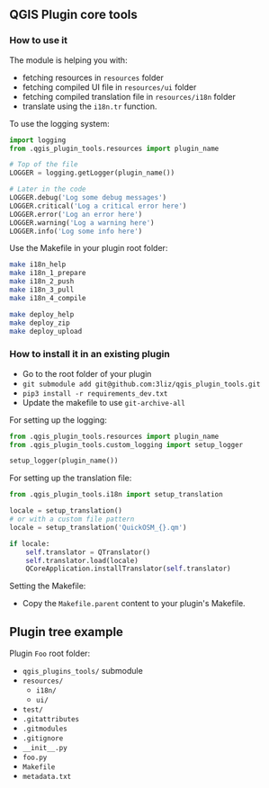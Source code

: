 ## QGIS Plugin core tools

### How to use it

The module is helping you with:
* fetching resources in `resources` folder
* fetching compiled UI file in `resources/ui` folder
* fetching compiled translation file in `resources/i18n` folder
* translate using the `i18n.tr` function.

To use the logging system:
```python
import logging
from .qgis_plugin_tools.resources import plugin_name

# Top of the file
LOGGER = logging.getLogger(plugin_name())

# Later in the code
LOGGER.debug('Log some debug messages')
LOGGER.critical('Log a critical error here')
LOGGER.error('Log an error here')
LOGGER.warning('Log a warning here')
LOGGER.info('Log some info here')
```

Use the Makefile in your plugin root folder:

```bash
make i18n_help
make i18n_1_prepare
make i18n_2_push
make i18n_3_pull
make i18n_4_compile

make deploy_help
make deploy_zip
make deploy_upload
```

### How to install it in an existing plugin

* Go to the root folder of your plugin
* `git submodule add git@github.com:3liz/qgis_plugin_tools.git`
* `pip3 install -r requirements_dev.txt`
* Update the makefile to use `git-archive-all`

For setting up the logging:
```python
from .qgis_plugin_tools.resources import plugin_name
from .qgis_plugin_tools.custom_logging import setup_logger

setup_logger(plugin_name())
```

For setting up the translation file:
```python
from .qgis_plugin_tools.i18n import setup_translation

locale = setup_translation()
# or with a custom file pattern
locale = setup_translation('QuickOSM_{}.qm')

if locale:
    self.translator = QTranslator()
    self.translator.load(locale)
    QCoreApplication.installTranslator(self.translator)
```

Setting the Makefile:
* Copy the `Makefile.parent` content to your plugin's Makefile.

## Plugin tree example

Plugin `Foo` root folder:
* `qgis_plugins_tools/` submodule
* `resources/`
  * `i18n/`
  * `ui/`
* `test/`
* `.gitattributes`
* `.gitmodules`
* `.gitignore`
* `__init__.py`
* `foo.py`
* `Makefile`
* `metadata.txt`

